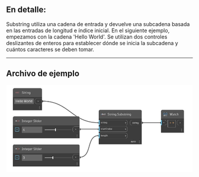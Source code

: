 ## En detalle:
Substring utiliza una cadena de entrada y devuelve una subcadena basada en las entradas de longitud e índice inicial. En el siguiente ejemplo, empezamos con la cadena 'Hello World'. Se utilizan dos controles deslizantes de enteros para establecer dónde se inicia la subcadena y cuántos caracteres se deben tomar.
___
## Archivo de ejemplo

![Substring](./DSCore.String.Substring_img.jpg)

